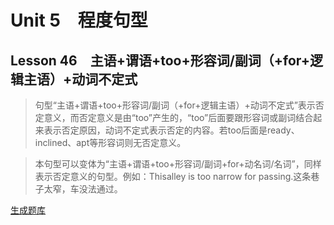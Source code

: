 ﻿ # Unit 5　程度句型
 ## Lesson 46　主语+谓语+too+形容词/副词（+for+逻辑主语）+动词不定式
 
> 句型“主语+谓语+too+形容词/副词（+for+逻辑主语）+动词不定式”表示否定意义，而否定意义是由“too”产生的，“too”后面要跟形容词或副词结合起来表示否定原因，动词不定式表示否定的内容。若too后面是ready、inclined、apt等形容词则无否定意义。

> 本句型可以变体为“主语+谓语+too+形容词/副词+for+动名词/名词”，同样表示否定意义的句型。例如：Thisalley is too narrow for passing.这条巷子太窄，车没法通过。


 [生成题库](./sentence/f046.json)